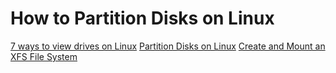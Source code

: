 # How to Partition Disks on Linux

[7 ways to view drives on Linux](https://www.tecmint.com/find-linux-filesystem-type/)
[Partition Disks on Linux](https://www.howtogeek.com/106873/how-to-use-fdisk-to-manage-partitions-on-linux/)
[Create and Mount an XFS File System](https://linoxide.com/file-system/create-mount-extend-xfs-filesystem/)